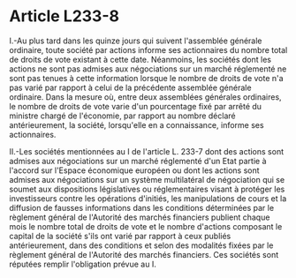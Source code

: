 # Article L233-8

I.-Au plus tard dans les quinze jours qui suivent l'assemblée générale ordinaire, toute société par actions informe ses actionnaires du nombre total de droits de vote existant à cette date. Néanmoins, les sociétés dont les actions ne sont pas admises aux négociations sur un marché réglementé ne sont pas tenues à cette information lorsque le nombre de droits de vote n'a pas varié par rapport à celui de la précédente assemblée générale ordinaire. Dans la mesure où, entre deux assemblées générales ordinaires, le nombre de droits de vote varie d'un pourcentage fixé par arrêté du ministre chargé de l'économie, par rapport au nombre déclaré antérieurement, la société, lorsqu'elle en a connaissance, informe ses actionnaires.

II.-Les sociétés mentionnées au I de l'article L. 233-7 dont des actions sont admises aux négociations sur un marché réglementé d'un Etat partie à l'accord sur l'Espace économique européen ou dont les actions sont admises aux négociations sur un système multilatéral de négociation qui se soumet aux dispositions législatives ou réglementaires visant à protéger les investisseurs contre les opérations d'initiés, les manipulations de cours et la diffusion de fausses informations dans les conditions déterminées par le règlement général de l'Autorité des marchés financiers publient chaque mois le nombre total de droits de vote et le nombre d'actions composant le capital de la société s'ils ont varié par rapport à ceux publiés antérieurement, dans des conditions et selon des modalités fixées par le règlement général de l'Autorité des marchés financiers. Ces sociétés sont réputées remplir l'obligation prévue au I.
